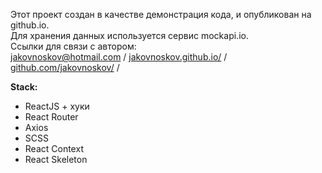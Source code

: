 Этот проект создан в качестве демонстрация кода, и опубликован на github.io.<br/>
Для хранения данных используется сервис mockapi.io.<br/>
Ссылки для связи с автором: <br/>
<a href="mailto:jakovnoskov@hotmail.com" target="_blank">jakovnoskov@hotmail.com</a> /
<a href="https://jakovnoskov.github.io/" target="_blank">jakovnoskov.github.io/</a> /
<a href="https://github.com/jakovnoskov/" target="_blank">github.com/jakovnoskov/</a> /

**Stack:**

- ReactJS + хуки
- React Router
- Axios
- SCSS
- React Context
- React Skeleton
